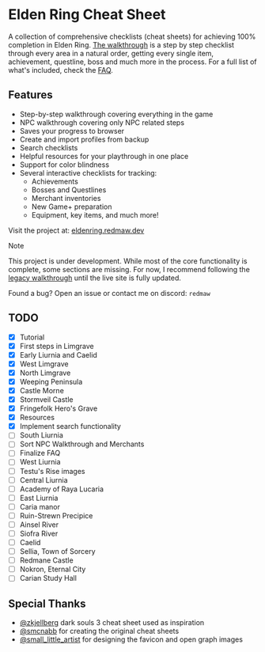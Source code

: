 # Elden Ring Cheat Sheet

A collection of comprehensive checklists (cheat sheets) for achieving 100% completion in Elden Ring.
[The walkthrough](https://eldenring.redmaw.dev/sheets/walkthrough) is a step by step checklist through every area in a natural order, getting every single item, achievement, questline, boss and much more in the process. For a full list of what's included, check the [FAQ](https://eldenring.redmaw.dev/#included).

## Features

- Step-by-step walkthrough covering everything in the game
- NPC walkthrough covering only NPC related steps
- Saves your progress to browser
- Create and import profiles from backup
- Search checklists
- Helpful resources for your playthrough in one place
- Support for color blindness
- Several interactive checklists for tracking:
  - Achievements
  - Bosses and Questlines
  - Merchant inventories
  - New Game+ preparation
  - Equipment, key items, and much more!

Visit the project at: [eldenring.redmaw.dev](https://eldenring.redmaw.dev)

> [!NOTE]
> This project is under development. While most of the core functionality is complete, some sections are missing.
> For now, I recommend following the [legacy walkthrough](https://rdmaw.github.io/temp-er-cheat-sheet/) until the live site is fully updated.

Found a bug? Open an issue or contact me on discord: `redmaw`

## TODO

- [x] Tutorial 
- [x] First steps in Limgrave 
- [x] Early Liurnia and Caelid
- [x] West Limgrave
- [x] North Limgrave
- [x] Weeping Peninsula
- [x] Castle Morne
- [x] Stormveil Castle
- [x] Fringefolk Hero's Grave
- [x] Resources
- [x] Implement search functionality
- [ ] South Liurnia
- [ ] Sort NPC Walkthrough and Merchants
- [ ] Finalize FAQ
- [ ] West Liurnia
- [ ] Testu's Rise images
- [ ] Central Liurnia
- [ ] Academy of Raya Lucaria
- [ ] East Liurnia
- [ ] Caria manor
- [ ] Ruin-Strewn Precipice
- [ ] Ainsel River
- [ ] Siofra River
- [ ] Caelid
- [ ] Sellia, Town of Sorcery
- [ ] Redmane Castle
- [ ] Nokron, Eternal City
- [ ] Carian Study Hall

## Special Thanks

- [@zkjellberg](https://github.com/zkjellberg) dark souls 3 cheat sheet used as inspiration
- [@smcnabb](https://github.com/smcnabb) for creating the original cheat sheets
- [@small_little_artist](https://smalllittleartist.carrd.co) for designing the favicon and open graph images
